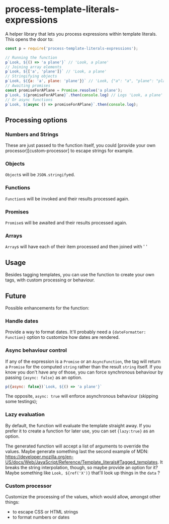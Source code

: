 process-template-literals-expressions
===

A helper library that lets you process expressions within template literals.
This opens the door to:

```js
const p = require('process-template-literals-expressions');

// Running the function
p`Look, ${() => 'a plane'}` // 'Look, a plane'
// Joining array elements
p`Look, ${['a', 'plane']}` // 'Look, a plane'
// Stringifying objects
p`Look, ${{a: 'a', plane: 'plane'}}` // 'Look, {"a": "a", "plane": "plane"}
// Awaiting promises
const promiseForAPlane = Promise.resolve('a plane');
p`Look, ${promiseForAPlane}`.then(console.log) // Logs 'Look, a plane'
// Or async functions
p`Look, ${async () => promiseForAPlane}`.then(console.log);
```

Processing options
---

### Numbers and Strings

These are just passed to the function itself, you could [provide your own processor][custom-processor] to escape strings for example.

### Objects

`Object`s will be `JSON.stringify`ed.

### Functions

`Function`s will be invoked and their results processed again.

### Promises

`Promise`s will be awaited and their results processed again.

### Arrays

`Array`s will have each of their item processed and then joined with ' '

Usage
---

Besides tagging templates, you can use the function to create your
own tags, with custom processing or behaviour.

Future
---

Possible enhancements for the function:

### Handle dates

Provide a way to format dates. It'll probably need a `{dateFormatter: Function}` option to customize how dates are rendered.

### Async behaviour control

If any of the expression is a `Promise` or an `AsyncFunction`, the tag will return a `Promise` for the computed `string` rather than the result `string` itself. If you know you don't have any of those, you can force synchronous behaviour by passing `{async: false}` as an option.

```js
p({async: false})`Look, ${() => 'a plane'}`
```

The opposite, `async: true` will enforce asynchronous behaviour (skipping some testings);

### Lazy evaluation

By default, the function will evaluate the template straight away. If you prefer it to create a function for later use, you can set `{lazy:true}` as an option.

The generated function will accept a list of arguments to override the values. Maybe generate something last the second example of MDN: https://developer.mozilla.org/en-US/docs/Web/JavaScript/Reference/Template_literals#Tagged_templates. It breaks the string interpolation, though, so maybe provide an option for it? Maybe something like `Look, ${ref('X')}` that'll look up things in the `data` ?

### Custom processor

Customize the processing of the values, which would allow, amongst other things:

- to escape CSS or HTML strings
- to format numbers or dates